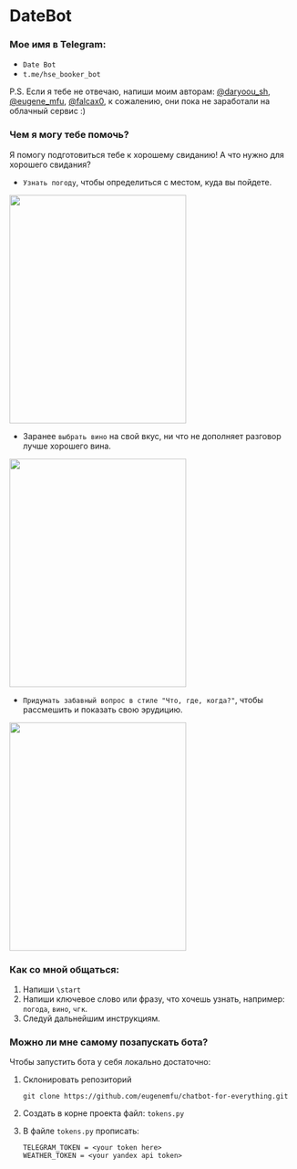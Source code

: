 # DateBot


### Мое имя в Telegram: 

- `Date Bot`
- `t.me/hse_booker_bot`

 P.S. Если я тебе не отвечаю, напиши моим авторам: [@daryoou_sh](https://t.me/daryoou_sh), 
 [@eugene_mfu](https://t.me/eugene_mfu), [@falcax0](https://t.me/falcax0), к сожалению, они пока не заработали на облачный сервис :)

### Чем я могу тебе помочь?
Я помогу подготовиться тебе к хорошему свиданию! А что нужно для хорошего свидания?

* `Узнать погоду`, чтобы определиться с местом, куда вы пойдете.
<img src = resources/weather.gif width="310" height="400">

* Заранее `выбрать вино` на свой вкус, ни что не дополняет разговор лучше хорошего вина.
<img src = resources/wine.gif width="310" height="400">

* `Придумать забавный вопрос в стиле "Что, где, когда?"`, чтобы рассмешить и показать свою эрудицию.
<img src = resources/chgk.gif width="310" height="400">

### Как со мной общаться:

1. Напиши `\start`
2. Напиши ключевое слово или фразу, что хочешь узнать, например: `погода`, `вино`, `чгк`.
3. Следуй дальнейшим инструкциям.

### Можно ли мне самому позапускать бота? 

Чтобы запустить бота у себя локально достаточно:

1. Склонировать репозиторий 
   
       git clone https://github.com/eugenemfu/chatbot-for-everything.git

2. Создать в корне проекта файл: `tokens.py` 

3. В файле `tokens.py` прописать:
   
       TELEGRAM_TOKEN = <your token here>
       WEATHER_TOKEN = <your yandex api token>
